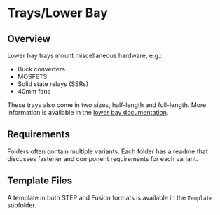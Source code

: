 # Trays/Lower Bay

## Overview

Lower bay trays mount miscellaneous hardware, e.g.:

- Buck converters
- MOSFETS
- Solid state relays (SSRs)
- 40mm fans

These trays also come in two sizes, half-length and full-length. More information is available in the [lower bay documentation][1].

## Requirements

Folders often contain multiple variants. Each folder has a readme that discusses fastener and component requirements for each variant.

## Template Files

A template in both STEP and Fusion formats is available in the `Template` subfolder.

[1]: https://jon-harper.github.io/OmniBox/support/lower_bay/